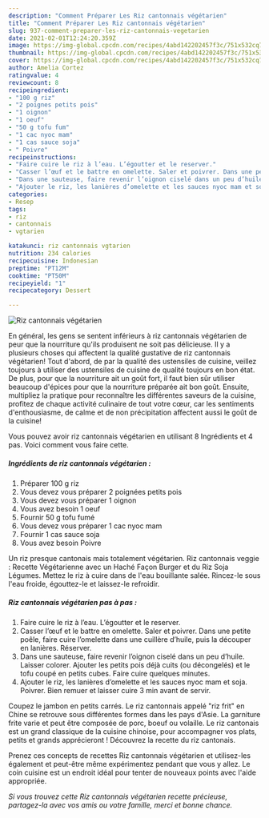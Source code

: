```yaml
---
description: "Comment Préparer Les Riz cantonnais végétarien"
title: "Comment Préparer Les Riz cantonnais végétarien"
slug: 937-comment-preparer-les-riz-cantonnais-vegetarien
date: 2021-02-01T12:24:20.359Z
image: https://img-global.cpcdn.com/recipes/4abd142202457f3c/751x532cq70/riz-cantonnais-vegetarien-photo-principale-de-la-recette.jpg
thumbnail: https://img-global.cpcdn.com/recipes/4abd142202457f3c/751x532cq70/riz-cantonnais-vegetarien-photo-principale-de-la-recette.jpg
cover: https://img-global.cpcdn.com/recipes/4abd142202457f3c/751x532cq70/riz-cantonnais-vegetarien-photo-principale-de-la-recette.jpg
author: Amelia Cortez
ratingvalue: 4
reviewcount: 8
recipeingredient:
- "100 g riz"
- "2 poignes petits pois"
- "1 oignon"
- "1 oeuf"
- "50 g tofu fum"
- "1 cac nyoc mam"
- "1 cas sauce soja"
- " Poivre"
recipeinstructions:
- "Faire cuire le riz à l’eau. L’égoutter et le reserver."
- "Casser l’œuf et le battre en omelette. Saler et poivrer. Dans une petite poêle, faire cuire l’omelette dans une cuillère d’huile, puis la découper en lanières. Réserver."
- "Dans une sauteuse, faire revenir l’oignon ciselé dans un peu d’huile. Laisser colorer. Ajouter les petits pois déjà cuits (ou décongelés) et le tofu coupé en petits cubes. Faire cuire quelques minutes."
- "Ajouter le riz, les lanières d’omelette et les sauces nyoc mam et soja. Poivrer. Bien remuer et laisser cuire 3 min avant de servir."
categories:
- Resep
tags:
- riz
- cantonnais
- vgtarien

katakunci: riz cantonnais vgtarien 
nutrition: 234 calories
recipecuisine: Indonesian
preptime: "PT12M"
cooktime: "PT50M"
recipeyield: "1"
recipecategory: Dessert

---
```



![Riz cantonnais végétarien](https://img-global.cpcdn.com/recipes/4abd142202457f3c/751x532cq70/riz-cantonnais-vegetarien-photo-principale-de-la-recette.jpg)

En général, les gens se sentent inférieurs à riz cantonnais végétarien de peur que la nourriture qu'ils produisent ne soit pas délicieuse. Il y a plusieurs choses qui affectent la qualité gustative de riz cantonnais végétarien! Tout d'abord, de par la qualité des ustensiles de cuisine, veillez toujours à utiliser des ustensiles de cuisine de qualité toujours en bon état. De plus, pour que la nourriture ait un goût fort, il faut bien sûr utiliser beaucoup d'épices pour que la nourriture préparée ait bon goût. Ensuite, multipliez la pratique pour reconnaître les différentes saveurs de la cuisine, profitez de chaque activité culinaire de tout votre cœur, car les sentiments d'enthousiasme, de calme et de non précipitation affectent aussi le goût de la cuisine!

<!--inarticleads1-->

Vous pouvez avoir riz cantonnais végétarien en utilisant 8 Ingrédients et 4 pas. Voici comment vous faire cette.

##### Ingrédients de riz cantonnais végétarien :

1. Préparer 100 g riz
1. Vous devez vous préparer 2 poignées petits pois
1. Vous devez vous préparer 1 oignon
1. Vous avez besoin 1 oeuf
1. Fournir 50 g tofu fumé
1. Vous devez vous préparer 1 cac nyoc mam
1. Fournir 1 cas sauce soja
1. Vous avez besoin  Poivre


Un riz presque cantonais mais totalement végétarien. Riz cantonnais veggie : Recette Végétarienne avec un Haché Façon Burger et du Riz Soja Légumes. Mettez le riz à cuire dans de l&#39;eau bouillante salée. Rincez-le sous l&#39;eau froide, égouttez-le et laissez-le refroidir. 

<!--inarticleads2-->

##### Riz cantonnais végétarien pas à pas :

1. Faire cuire le riz à l’eau. L’égoutter et le reserver.
1. Casser l’œuf et le battre en omelette. Saler et poivrer. Dans une petite poêle, faire cuire l’omelette dans une cuillère d’huile, puis la découper en lanières. Réserver.
1. Dans une sauteuse, faire revenir l’oignon ciselé dans un peu d’huile. Laisser colorer. Ajouter les petits pois déjà cuits (ou décongelés) et le tofu coupé en petits cubes. Faire cuire quelques minutes.
1. Ajouter le riz, les lanières d’omelette et les sauces nyoc mam et soja. Poivrer. Bien remuer et laisser cuire 3 min avant de servir.


Coupez le jambon en petits carrés. Le riz cantonnais appelé &#34;riz frit&#34; en Chine se retrouve sous différentes formes dans les pays d&#39;Asie. La garniture frite varie et peut être composée de porc, boeuf ou volaille. Le riz cantonais est un grand classique de la cuisine chinoise, pour accompagner vos plats, petits et grands apprécieront ! Découvrez la recette du riz cantonais. 

<!--inarticleads1-->

<p>
Prenez ces concepts de recettes Riz cantonnais végétarien et utilisez-les également et peut-être même expérimentez pendant que vous y allez. Le coin cuisine est un endroit idéal pour tenter de nouveaux points avec l'aide appropriée.
</p>

<p>
<i>Si vous trouvez cette Riz cantonnais végétarien recette précieuse, partagez-la avec vos amis ou votre famille, merci et bonne chance.</i>
</p>
